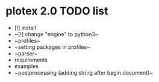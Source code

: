 # plotex 2.0 TODO list

* [!] install
* ~[!] change "engine" to python3~
* ~profiles~
* ~setting packages in profiles~
* ~parser~
* requirements
* examples
* ~postprocessing (adding string after begin document)~
